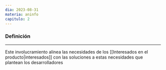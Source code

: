 ```yaml
---
dia: 2023-08-31
materia: aninfo
capitulo: 2
---
```

### Definición
---
Este involucramiento alinea las necesidades de los [[Interesados en el producto|interesados]] con las soluciones a estas necesidades que plantean los desarrolladores